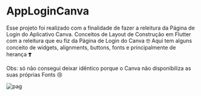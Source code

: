 # AppLoginCanva
Esse projeto foi realizado com a finalidade de fazer a releitura da Página de Login do Aplicativo Canva.
Conceitos de Layout de Construção em Flutter com a releitura que eu fiz da Página de Login do Canva 🤓 
Aqui tem alguns conceito de widgets, alignments, buttons, fonts e principalmente de herança ❣️

Obs: só não consegui deixar idêntico porque o Canva não disponibiliza as suas próprias Fonts 😢

![pag](https://user-images.githubusercontent.com/86811983/146599012-07165c8e-79bf-4925-aee3-0d1902c18a7a.jpg)
